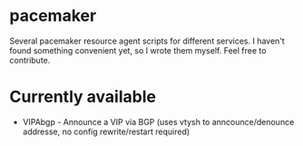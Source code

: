 pacemaker
=========

Several pacemaker resource agent scripts for different services. I haven't found something convenient yet, so I wrote them myself. Feel free to contribute.

# Currently available
* VIPAbgp - Announce a VIP via BGP (uses vtysh to anncounce/denounce addresse, no config rewrite/restart required)
